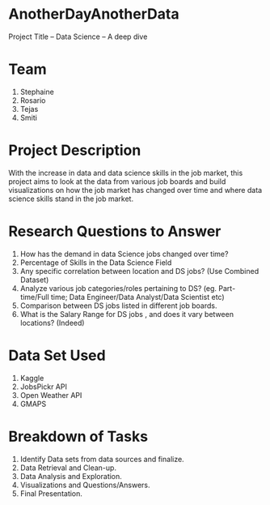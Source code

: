 # AnotherDayAnotherData
Project Title – Data Science – A deep dive 
# Team
  1.	Stephaine
  2.	Rosario
  3.	Tejas
  4.	Smiti
  
# Project Description

With the increase in data and data science skills in the job market, this project aims to look at the data from various job boards and build visualizations on how the job market has changed over time and where data science skills stand in the job market.

 #  Research Questions to Answer
  1.	How has the demand in data Science jobs changed over time? 
  2.	Percentage of Skills in the Data Science Field
  3.	Any specific correlation between location and DS jobs? (Use Combined Dataset)
  4.	Analyze various job categories/roles pertaining to DS? (eg. Part-time/Full time; Data Engineer/Data Analyst/Data Scientist etc) 
  5.	Comparison between DS jobs listed in different job boards. 
  6.	What is the Salary Range for DS jobs , and does it vary between locations? (Indeed)

# Data Set Used
  1.	Kaggle
  2.	JobsPickr API
  3.    Open Weather API
  4.    GMAPS
  
#  Breakdown of Tasks 
  1.	Identify Data sets from data sources and finalize.
  2.	Data Retrieval and Clean-up.
  3.	Data Analysis and Exploration.
  4.	Visualizations and Questions/Answers.
  5.	Final Presentation.




